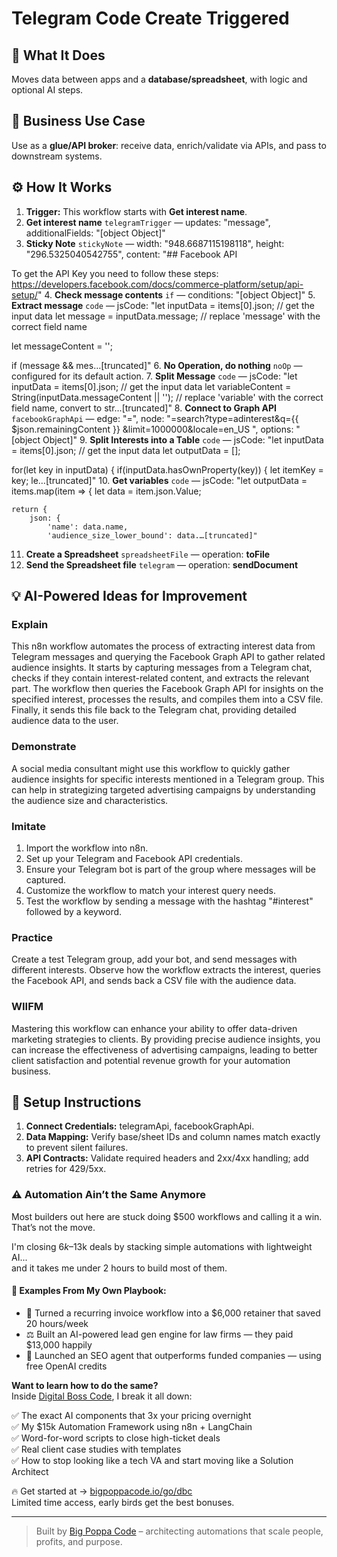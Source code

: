 # Telegram Code Create Triggered
## 🚀 What It Does
Moves data between apps and a **database/spreadsheet**, with logic and optional AI steps.

## 💼 Business Use Case
Use as a **glue/API broker**: receive data, enrich/validate via APIs, and pass to downstream systems.

## ⚙️ How It Works
1. **Trigger:** This workflow starts with **Get interest name**.
2. **Get interest name** `telegramTrigger` — updates: "message", additionalFields: "[object Object]"
3. **Sticky Note** `stickyNote` — width: "948.6687115198118", height: "296.5325040542755", content: "## Facebook API

To get the API Key you need to follow these steps:
https://developers.facebook.com/docs/commerce-platform/setup/api-setup/"
4. **Check message contents** `if` — conditions: "[object Object]"
5. **Extract message** `code` — jsCode: "let inputData = items[0].json; // get the input data
let message = inputData.message; // replace 'message' with the correct field name

let messageContent = '';

if (message && mes…[truncated]"
6. **No Operation, do nothing** `noOp` — configured for its default action.
7. **Split Message** `code` — jsCode: "let inputData = items[0].json; // get the input data
let variableContent = String(inputData.messageContent || ''); // replace 'variable' with the correct field name, convert to str…[truncated]"
8. **Connect to Graph API** `facebookGraphApi` — edge: "=", node: "=search?type=adinterest&q={{ $json.remainingContent }}
&limit=1000000&locale=en_US ", options: "[object Object]"
9. **Split Interests into a Table** `code` — jsCode: "let inputData = items[0].json; // get the input data
let outputData = [];

for(let key in inputData) {
    if(inputData.hasOwnProperty(key)) {
        let itemKey = key;
        le…[truncated]"
10. **Get variables** `code` — jsCode: "let outputData = items.map(item => {
    let data = item.json.Value;
    
    return {
        json: {
            'name': data.name,
            'audience_size_lower_bound': data.…[truncated]"
11. **Create a Spreadsheet** `spreadsheetFile` — operation: **toFile**
12. **Send the Spreadsheet file** `telegram` — operation: **sendDocument**

## 💡 AI-Powered Ideas for Improvement
### Explain
This n8n workflow automates the process of extracting interest data from Telegram messages and querying the Facebook Graph API to gather related audience insights. It starts by capturing messages from a Telegram chat, checks if they contain interest-related content, and extracts the relevant part. The workflow then queries the Facebook Graph API for insights on the specified interest, processes the results, and compiles them into a CSV file. Finally, it sends this file back to the Telegram chat, providing detailed audience data to the user.

### Demonstrate
A social media consultant might use this workflow to quickly gather audience insights for specific interests mentioned in a Telegram group. This can help in strategizing targeted advertising campaigns by understanding the audience size and characteristics.

### Imitate
1. Import the workflow into n8n.
2. Set up your Telegram and Facebook API credentials.
3. Ensure your Telegram bot is part of the group where messages will be captured.
4. Customize the workflow to match your interest query needs.
5. Test the workflow by sending a message with the hashtag "#interest" followed by a keyword.

### Practice
Create a test Telegram group, add your bot, and send messages with different interests. Observe how the workflow extracts the interest, queries the Facebook API, and sends back a CSV file with the audience data.

### WIIFM
Mastering this workflow can enhance your ability to offer data-driven marketing strategies to clients. By providing precise audience insights, you can increase the effectiveness of advertising campaigns, leading to better client satisfaction and potential revenue growth for your automation business.

## 🔧 Setup Instructions
1. **Connect Credentials:** telegramApi, facebookGraphApi.
2. **Data Mapping:** Verify base/sheet IDs and column names match exactly to prevent silent failures.
3. **API Contracts:** Validate required headers and 2xx/4xx handling; add retries for 429/5xx.

### ⚠️ Automation Ain’t the Same Anymore

Most builders out here are stuck doing $500 workflows and calling it a win.  
That’s not the move.  

I'm closing $6k–$13k deals by stacking simple automations with lightweight AI...  
and it takes me under 2 hours to build most of them.

#### 🧠 Examples From My Own Playbook:
- 🔁 Turned a recurring invoice workflow into a $6,000 retainer that saved 20 hours/week  
- ⚖️ Built an AI-powered lead gen engine for law firms — they paid $13,000 happily  
- 🚀 Launched an SEO agent that outperforms funded companies — using free OpenAI credits  

**Want to learn how to do the same?**  
Inside [Digital Boss Code](https://bigpoppacode.io/go/dbc), I break it all down:

✅ The exact AI components that 3x your pricing overnight  
✅ My $15k Automation Framework using n8n + LangChain  
✅ Word-for-word scripts to close high-ticket deals  
✅ Real client case studies with templates  
✅ How to stop looking like a tech VA and start moving like a Solution Architect  

🔥 Get started at → [bigpoppacode.io/go/dbc](https://bigpoppacode.io/go/dbc)  
Limited time access, early birds get the best bonuses.

---
> Built by [Big Poppa Code](https://bigpoppacode.io) – architecting automations that scale people, profits, and purpose.
